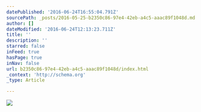 ```yaml
---
datePublished: '2016-06-24T16:55:04.791Z'
sourcePath: _posts/2016-05-25-b2350c86-97e4-42eb-a4c5-aaac89f1048d.md
author: []
dateModified: '2016-06-24T12:13:23.711Z'
title: ''
description: ''
starred: false
inFeed: true
hasPage: true
inNav: false
url: b2350c86-97e4-42eb-a4c5-aaac89f1048d/index.html
_context: 'http://schema.org'
_type: Article

---
```

![](https://s3-us-west-2.amazonaws.com/the-grid-img/p/feb636f22175604f2bd00609840235a2608d640a.jpg)